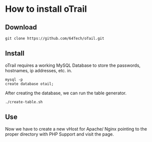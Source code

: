 # How to install oTrail

## Download
```
git clone https://github.com/64Tech/oTail.git
```

## Install

oTrail requires a working MySQL Database to store the passwords, hostnames, ip addresses, etc. in.

```
mysql -p
create database otail;
```

After creating the database, we can run the table generator.

```
./create-table.sh
```

## Use
Now we have to create a new vHost for Apache/ Nginx pointing to the proper directory with PHP Support and
visit the page.
